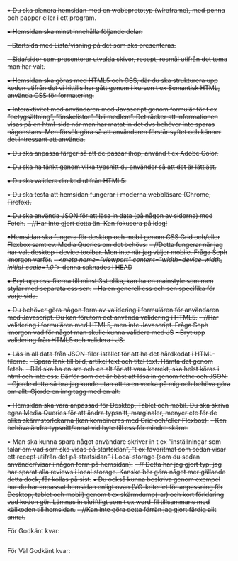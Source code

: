 ~~• Du ska planera hemsidan med en webbprototyp (wireframe), med penna och
papper eller i ett program.~~

~~• Hemsidan ska minst innehålla följande delar:~~

~~- Startsida med Lista/visning på det som ska presenteras.~~

~~- Sida/sidor som presenterar utvalda skivor, recept, resmål utifrån det tema
  man har valt.~~

~~• Hemsidan ska göras med HTML5 och CSS, där du ska strukturera upp koden
  utifrån det vi hittills har gått genom i kursen t ex Semantisk HTML, använda CSS
  för formatering.~~

~~• Interaktivitet med användaren med Javascript genom formulär för t ex
  ”betygsättning”, ”önskelistor”, ”bli medlem”. Det räcker att informationen visas
  på en html-sida när man har matat in det dvs behöver inte sparas någonstans.
  Men försök göra så att användaren förstår syftet och känner det intressant att
  använda.~~


~~• Du ska anpassa färger så att de passar ihop, använd t ex Adobe Color.~~

~~• Du ska ha tänkt genom vilka typsnitt du använder så att det är lättläst.~~

~~• Du ska validera din kod utifrån HTML5.~~

~~• Du ska testa att hemsidan fungerar i moderna webbläsare (Chrome, Firefox).~~

~~• Du ska använda JSON för att läsa in data (på någon av sidorna) med Fetch.~~
~~- //Har inte gjort detta än. Kan fokusera på idag!~~

~~•Hemsidan ska fungera för desktop och mobil genom CSS Grid och/eller Flexbox
samt ev. Media Queries om det behövs.~~
~~- //Detta fungerar när jag har valt desktop i device toolbar.
Men inte när jag väljer mobile. Fråga Seph imorgon varför.~~
~~- <*meta name="viewport" content="width=device-width, initial-scale=1.0"*> denna saknades i HEAD~~

~~• Bryt upp css-filerna till minst 3st olika, kan ha en mainstyle som men stylar med separata
css sen.~~
~~- Ha en generell css och sen specifika för varje sida.~~

~~• Du behöver göra någon form av validering i formulären för användaren med
Javascript. Du kan förutom det använda validering i HTML5.~~
~~- //Har validering i formulären med HTML5, men inte Javascript.
Fråga Seph imorgon vad för något man skulle kunna validera med JS~~
  ~~- Bryt upp validering från HTML5 och validera i JS.~~

~~• Läs in all data från JSON-filer istället för att ha det hårdkodat i HTML-filerna.~~
~~- Spara länk till bild, artikel text och titel text. Hämta det genom fetch.~~
~~- Bild ska ha en src och en alt för att vara korrekt, ska helst köras i html och inte css.~~
~~Därför som det är bäst att läsa in genom fethc och JSON.~~
~~- Gjorde detta så bra jag kunde utan att ta en vecka på mig och behöva göra om allt. Gjorde en img tagg med en alt.~~

~~• Hemsidan ska vara anpassad för Desktop, Tablet och mobil. Du ska skriva egna
Media Queries för att ändra typsnitt, marginaler, menyer etc för de olika
skärmstorlekarna (kan kombineras med Grid och/eller Flexbox).~~
~~- Kan behöva ändra typsnitt/annat vid byte till css för mindre skärm.~~

~~• Man ska kunna spara något användare skriver in t ex ”inställningar som talar
om vad som ska visas på startsidan”, ”t ex favoritmat som sedan visar ett
recept utifrån det på startsidan” i Local storage (som du sedan använder/visar i
någon form på hemsidan).~~
~~- // Detta har jag gjort typ, jag har sparat alla reviews i local
storage. Kanske bör göra något mer gällande detta dock, får kollas på sist.~~
~~• Du också kunna beskriva genom exempel hur du har anpassat hemsidan enligt
ovan (VG-kriteriet för anpassning för Desktop, tablet och mobil) genom t ex
skärmdump(-ar) och kort förklaring vad koden gör. Lämnas in skriftligt som t ex
word-fil tillsammans med källkoden till hemsidan.~~
~~- //Kan inte göra detta förrän jag gjort färdig allt annat.~~


För Godkänt kvar:
~~~~

~~~~
För Väl Godkänt kvar:
~~~~




